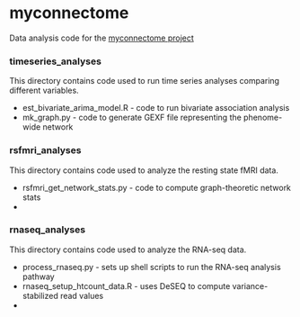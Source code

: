 # myconnectome

Data analysis code for the [myconnectome project](http://www.myconnectome.org/)

### timeseries_analyses

This directory contains code used to run time series analyses comparing different variables.

* est\_bivariate\_arima_model.R - code to run bivariate association analysis
* mk_graph.py - code to generate GEXF file representing the phenome-wide network

### rsfmri_analyses 

This directory contains code used to analyze the resting state fMRI data.

* rsfmri\_get\_network\_stats.py - code to compute graph-theoretic network stats
* 

### rnaseq_analyses 

This directory contains code used to analyze the RNA-seq data.

* process\_rnaseq.py - sets up shell scripts to run the RNA-seq analysis pathway
* rnaseq\_setup\_htcount\_data.R - uses DeSEQ to compute variance-stabilized read values
* 
